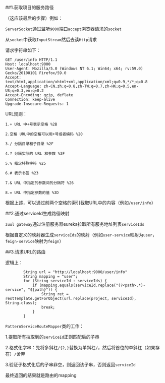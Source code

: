##1.获取项目的服务路径

（这应该最后的步骤）例如：

`ServerSocket`通过监听`9000`端口`accept`浏览器请求的`socket`

从`socket`中获取`InputStream`然后去读`Http`请求

请求字符串如下：

```
GET /user/info HTTP/1.1
Host: localhost:9000
User-Agent: Mozilla/5.0 (Windows NT 6.1; Win64; x64; rv:59.0) Gecko/20100101 Firefox/59.0
Accept: text/html,application/xhtml+xml,application/xml;q=0.9,*/*;q=0.8
Accept-Language: zh-CN,zh;q=0.8,zh-TW;q=0.7,zh-HK;q=0.5,en-US;q=0.3,en;q=0.2
Accept-Encoding: gzip, deflate
Connection: keep-alive
Upgrade-Insecure-Requests: 1
```

URL规则：

```
1.+ URL 中+号表示空格 %2B 

2.空格 URL中的空格可以用+号或者编码 %20 

3./ 分隔目录和子目录 %2F 

4.? 分隔实际的 URL 和参数 %3F 

5.% 指定特殊字符 %25 

6.# 表示书签 %23 

7.& URL 中指定的参数间的分隔符 %26 

8.= URL 中指定参数的值 %3D
```

根据上述，可以通过前两个空格的索引截取URL中的内容（例如`/user/info`）



##2.通过serviceId生成路径映射

`zuul gateway`通过注册服务器eureka拉取所有服务地址列表`serviceIds`

根据自定义的映射器生成`serviceIds`的映射（例如`user-service`映射为`user`，`feign-service`映射为`feign`）



##3.请求URL的路由

逻辑上：

```
        String url = "http://localhost:9000/user/info"
        String mapping = "user";
        for (String serviceId : serviceIds) {
            if (mapping.equals(serviceId.replace("(?<path>.*)-service", "${path}")) {
                String ret = restTemplate.getForObject(url.replace(project, serviceId), String.class);
                break;
            }
        }
```



`PatternServiceRouteMapper`类的工作：

1.提取所有拉取到的`serviceId`正则匹配后的子串

2.格式化字串：先将多斜杠`/{2,}`替换为单斜杠`/`，然后将首位的单斜杠（如果存在）`/`舍弃

3.验证子格式化后的子串非空，则返回该子串，否则返回`serviceId`

最终返回的结果就是路由的mapping